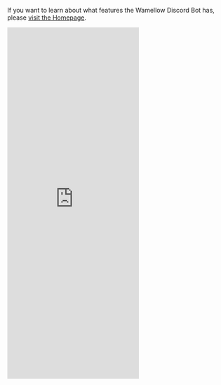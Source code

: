 If you want to learn about what features the Wamellow Discord Bot has, please [visit the Homepage](/).

<iframe src="https://e.widgetbot.io/channels/828676951023550495/1135588403782619317" height="800" frameborder="0" />